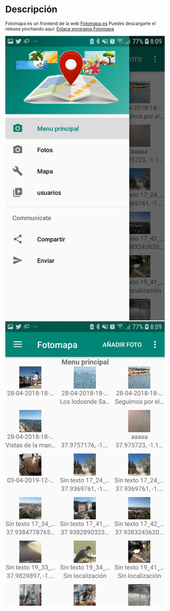 



# Descripción

Fotomapa es un frontend de la web [Fotomapa.es](https://fotomapa.es/)
Puedes descargarte el release pinchando aquí: 
[Enlace programa Fotomapa](https://github.com/kikemadrigal/FotomapaJava/tree/master/app/build/outputs/apk/debug/app-debug.apk)

![Imagen programa 1](/images/program1.jpg)
![Imagen programa 2](/images/program2.jpg)




